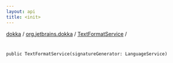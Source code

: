 ```yaml
---
layout: api
title: <init>
---
```

[dokka](../../index.html) / [org.jetbrains.dokka](../index.html) / [TextFormatService](index.html) / [<init>](_init_.html)


# <init>


```
public TextFormatService(signatureGenerator: LanguageService)
```
